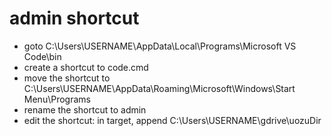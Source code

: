 # admin shortcut

- goto C:\Users\USERNAME\AppData\Local\Programs\Microsoft VS Code\bin
- create a shortcut to code.cmd
- move the shortcut to C:\Users\USERNAME\AppData\Roaming\Microsoft\Windows\Start Menu\Programs
- rename the shortcut to admin
- edit the shortcut: in target, append C:\Users\USERNAME\gdrive\uozuDir
